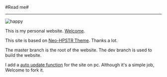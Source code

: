 #Read me#

----------------------------

![happy](https://cdn2.iconfinder.com/data/icons/despicable-me-2-minions/128/despicable-me-2-Minion-icon-8.png)

This is my personal website. [Welcome](https://peter-goa.github.io/).

This site is based on [Neo-HPSTR Theme](https://github.com/aron-bordin/neo-hpstr-jekyll-theme). Thanks a lot.

The master branch is the root of the website. The dev branch is used to build the website.

I add a [auto update function](https://github.com/Peter-Goa/autoUpdate "auto update function") for the site on pc. Although it's a simple job, Welcome to fork it.
